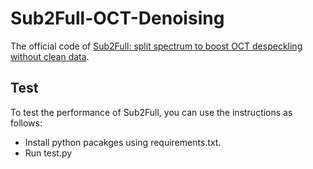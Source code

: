 # Sub2Full-OCT-Denoising
The official code of [Sub2Full: split spectrum to boost OCT despeckling without clean data](https://arxiv.org/abs/2401.10128).  
## Test
To test the performance of Sub2Full, you can use the instructions as follows:  
- Install python pacakges using requirements.txt.
- Run test.py
